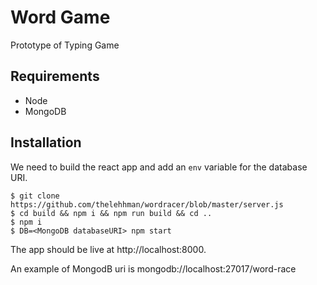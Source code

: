 # Word Game

Prototype of Typing Game

## Requirements

-   Node
-   MongoDB

## Installation

We need to build the react app and add an `env` variable for the database URI.

```
$ git clone https://github.com/thelehhman/wordracer/blob/master/server.js
$ cd build && npm i && npm run build && cd ..
$ npm i
$ DB=<MongoDB databaseURI> npm start
```

The app should be live at http://localhost:8000.

An example of MongodB uri is mongodb://localhost:27017/word-race
